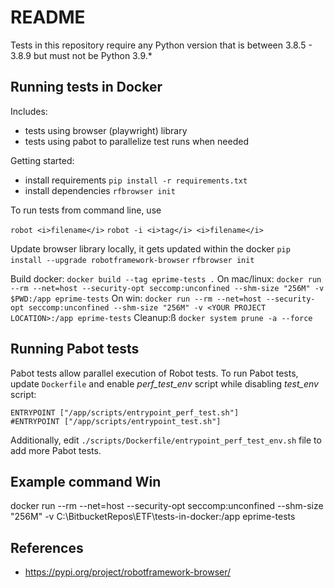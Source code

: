 # README
Tests in this repository require any Python version that is between 3.8.5 - 3.8.9 but must not be Python 3.9.*

## Running tests in Docker

Includes:  
  * tests using browser (playwright) library
  * tests using pabot to parallelize test runs when needed

Getting started:
  * install requirements ```pip install -r requirements.txt```
  * install dependencies ```rfbrowser init```
  
To run tests from command line, use

```robot <i>filename</i>```
```robot -i <i>tag</i> <i>filename</i>```

Update browser library locally, it gets updated within the docker
```pip install --upgrade robotframework-browser```
```rfbrowser init```

Build docker:
```docker build --tag eprime-tests .```
On mac/linux:
```docker run --rm --net=host --security-opt seccomp:unconfined --shm-size "256M" -v $PWD:/app eprime-tests```
On win:
```docker run --rm --net=host --security-opt seccomp:unconfined --shm-size "256M" -v <YOUR PROJECT LOCATION>:/app eprime-tests```
Cleanup:ß
```docker system prune -a --force```

## Running Pabot tests
Pabot tests allow parallel execution of Robot tests. To run Pabot tests, update ```Dockerfile``` and
enable *perf_test_env* script while disabling *test_env* script:
```
ENTRYPOINT ["/app/scripts/entrypoint_perf_test.sh"]
#ENTRYPOINT ["/app/scripts/entrypoint_test.sh"]
```
Additionally, edit ```./scripts/Dockerfile/entrypoint_perf_test_env.sh``` file to add more Pabot tests.

## Example command Win
docker run --rm --net=host --security-opt seccomp:unconfined --shm-size "256M" -v C:\BitbucketRepos\ETF\tests-in-docker:/app eprime-tests

## References
* https://pypi.org/project/robotframework-browser/
